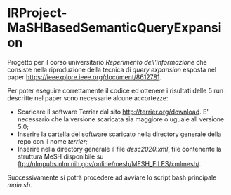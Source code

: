 # IRProject-MaSHBasedSemanticQueryExpansion
Progetto per il corso universitario *Reperimento dell'informazione* che consiste nella riproduzione della tecnica di *query expansion* esposta nel paper https://ieeexplore.ieee.org/document/8612781.

Per poter eseguire correttamente il codice ed ottenere i risultati delle 5 run descritte nel paper sono necessarie alcune accortezze:
- Scaricare il software Terrier dal sito http://terrier.org/download. E' necessario che la versione scaricata sia maggiore o uguale all versione 5.0;
- Inserire la cartella del software scaricato nella directory generale della repo con il nome *terrier*;
- Inserire nella directory generale il file *desc2020.xml*, file contenente la struttura MeSH disponibile su ftp://nlmpubs.nlm.nih.gov/online/mesh/MESH_FILES/xmlmesh/.


Successivamente si potrà procedere ad avviare lo script bash principale *main.sh*.
